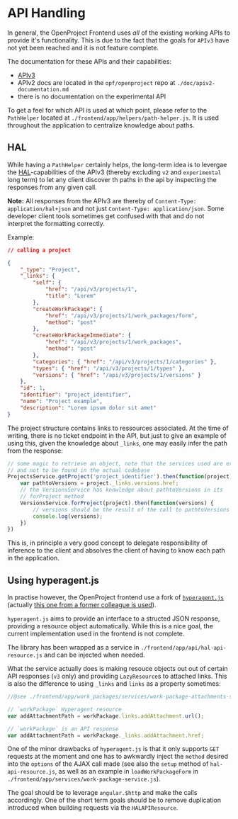 API Handling
============

In general, the OpenProject Frontend uses _all_ of the existing working APIs to provide it's functionality. This is due to the fact that the goals for `APIv3` have not yet been reached and it is not feature complete.

The documentation for these APIs and their capabilities:

- [APIv3](http://opf.github.io/apiv3-doc/)
- APIv2 docs are located in the `opf/openproject` repo at `./doc/apiv2-documentation.md`
- there is no documentation on the experimental API

To get a feel for which API is used at which point, please refer to the `PathHelper` located at `./frontend/app/helpers/path-helper.js`. It is used throughout the application to centralize knowledge about paths.

## HAL

While having a `PathHelper` certainly helps, the long-term idea is to levergae the [HAL](http://stateless.co/hal_specification.html)-capabilities of the APIv3 (thereby excluding `v2` and `experimental` long term) to let any client discover th paths in the api by inspecting the responses from any given call.

__Note:__ All responses from the APIv3 are thereby of `Content-Type: application/hal+json` and not just `Content-Type: application/json`. Some developer client tools sometimes get confused with that and do not interpret the formatting correctly.

Example:

```json
// calling a project

{
    "_type": "Project",
    "_links": {
        "self": {
            "href": "/api/v3/projects/1",
            "title": "Lorem"
        },
        "createWorkPackage": {
            "href": "/api/v3/projects/1/work_packages/form",
            "method": "post"
        },
        "createWorkPackageImmediate": {
            "href": "/api/v3/projects/1/work_packages",
            "method": "post"
        },
        "categories": { "href": "/api/v3/projects/1/categories" },
        "types": { "href": "/api/v3/projects/1/types" },
        "versions": { "href": "/api/v3/projects/1/versions" }
    },
    "id": 1,
    "identifier": "project_identifier",
    "name": "Project example",
    "description": "Lorem ipsum dolor sit amet"
}
```

The project structure contains links to ressources associated. At the time of writing, there is no ticket endpoint in the API, but just to give an example of using this, given the knowledge about `_links`, one may easily infer the path from the response:

```javascript
// some magic to retrieve an object, note that the services used are examplary 
// and not to be found in the actual codebase
ProjectsService.getProject('project_identifier').then(function(project) {
    var pathtoVersions = project._links.versions.href;
    // the VersionsService has knowledge about pathtoVersions in its 
    // forProject method
    VersionsService.forProject(project).then(function(versions) {
        // versions should be the result of the call to pathtoVersions
        console.log(versions);
    })
})
```

This is, in principle a very good concept to delegate responsibility of inference to the client and absolves the client of having to know each path in the application.

## Using hyperagent.js

In practise however, the OpenProject frontend use a fork of [`hyperagent.js`](https://github.com/weluse/hyperagent) (actually [this one from a former colleague is used](https://github.com/manwithtwowatches/hyperagent)).

`hyperagent.js` aims to provide an interface to a structed JSON response, providing a resource object automatically. While this is a nice goal, the current implementation used in the frontend is not complete.

The library has been wrapped as a service in `./frontend/app/api/hal-api-resource.js` and can be injected when needed.

What the service actually does is making resouce objects out out of certain API responses (`v3` only) and providing `LazyResource`s to attached links. This is also the difference to using `_links` and `links` as a property sometimes:

```javascript
//@see ./frontend/app/work_packages/services/work-package-attachments-service.js

// `workPackage` Hyperagent resource
var addAttachmentPath = workPackage.links.addAttachment.url();

// `workPackage` is an API response
var addAttachmentPath = workPackage._links.addAttachment.href;
```

One of the minor drawbacks of `hyperagent.js` is that it only supports `GET` requests at the moment and one has to awkwardly inject the `method` desired into the `options` of the AJAX call made (see also the `setup` method of `hal-api-resource.js`, as well as an example in `loadWorkPackageForm` in `./frontend/app/services/work-package-service.js`).

The goal should be to leverage `angular.$http` and make the calls accordingly. One of the short term goals should be to remove duplication introduced when building requests via the `HALAPIResource`.
